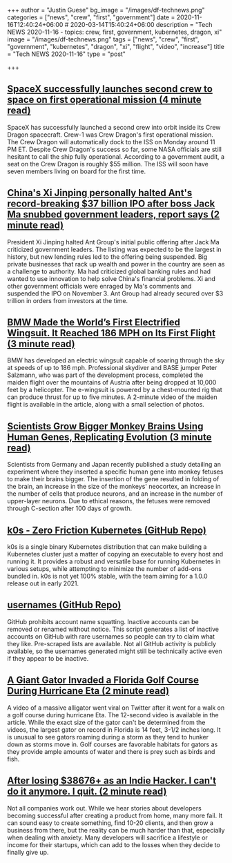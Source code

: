 +++
author = "Justin Guese"
bg_image = "/images/df-technews.png"
categories = ["news", "crew", "first", "government"]
date = 2020-11-16T12:40:24+06:00 # 2020-03-14T15:40:24+06:00
description = "Tech NEWS 2020-11-16 - topics: crew, first, government, kubernetes, dragon, xi"
image = "/images/df-technews.png"
tags = ["news", "crew", "first", "government", "kubernetes", "dragon", "xi", "flight", "video", "increase"]
title = "Tech NEWS 2020-11-16"
type = "post"

+++

## [SpaceX successfully launches second crew to space on first operational mission (4 minute read)](https://www.theverge.com/2020/11/15/21565237/spacex-crew-1-dragon-launch-success-falcon-9-nasa/1/01000175d0bfc900-f738ffbf-164e-4486-be59-4c5efaa5de8b-000000/VnYQ1EuuLr4kRhKwxcPbgwKl4fv83k3R3k2c5U79fBk=167)

SpaceX has successfully launched a second crew into orbit inside its Crew Dragon spacecraft. Crew-1 was Crew Dragon's first operational mission. The Crew Dragon will automatically dock to the ISS on Monday around 11 PM ET. Despite Crew Dragon's success so far, some NASA officials are still hesitant to call the ship fully operational. According to a government audit, a seat on the Crew Dragon is roughly $55 million. The ISS will soon have seven members living on board for the first time.

## [China's Xi Jinping personally halted Ant's record-breaking $37 billion IPO after boss Jack Ma snubbed government leaders, report says (2 minute read)](https://markets.businessinsider.com/news/stocks/ant-group-ipo-personally-halted-china-xi-jinping-jack-wsj-2020-11-1029800224/1/01000175d0bfc900-f738ffbf-164e-4486-be59-4c5efaa5de8b-000000/Yd6zTIu3MK67mA3mNxIGoYU2MDIp-CiSA92urUl6ICY=167)

President Xi Jinping halted Ant Group's initial public offering after Jack Ma criticized government leaders. The listing was expected to be the largest in history, but new lending rules led to the offering being suspended. Big private businesses that rack up wealth and power in the country are seen as a challenge to authority. Ma had criticized global banking rules and had wanted to use innovation to help solve China's financial problems. Xi and other government officials were enraged by Ma's comments and suspended the IPO on November 3. Ant Group had already secured over $3 trillion in orders from investors at the time.

## [BMW Made the World’s First Electrified Wingsuit. It Reached 186 MPH on Its First Flight (3 minute read)](https://robbreport.com/motors/aviation/bmw-electrified-wingsuit-maiden-flight-1234580128//1/01000175d0bfc900-f738ffbf-164e-4486-be59-4c5efaa5de8b-000000/6P3xI13fKhLRbq3Webobr2_DQdlZxGva11eBIWV71GI=167)

BMW has developed an electric wingsuit capable of soaring through the sky at speeds of up to 186 mph. Professional skydiver and BASE jumper Peter Salzmann, who was part of the development process, completed the maiden flight over the mountains of Austria after being dropped at 10,000 feet by a helicopter. The e-wingsuit is powered by a chest-mounted rig that can produce thrust for up to five minutes. A 2-minute video of the maiden flight is available in the article, along with a small selection of photos.

## [Scientists Grow Bigger Monkey Brains Using Human Genes, Replicating Evolution (3 minute read)](https://interestingengineering.com/scientists-grow-bigger-monkey-brains-using-human-genes-replicating-evolution/1/01000175d0bfc900-f738ffbf-164e-4486-be59-4c5efaa5de8b-000000/9_s7pr109r0lQnn9mZIB_XqaDNjRhmmmK2OttQu_Th0=167)

Scientists from Germany and Japan recently published a study detailing an experiment where they inserted a specific human gene into monkey fetuses to make their brains bigger. The insertion of the gene resulted in folding of the brain, an increase in the size of the monkeys' neocortex, an increase in the number of cells that produce neurons, and an increase in the number of upper-layer neurons. Due to ethical reasons, the fetuses were removed through C-section after 100 days of growth.

## [k0s - Zero Friction Kubernetes (GitHub Repo)](https://github.com/k0sproject/k0s/1/01000175d0bfc900-f738ffbf-164e-4486-be59-4c5efaa5de8b-000000/LsGoRQ6vQq3O7vGsQ4TeFQgrFfR5paTrbJ11cYKAYi0=167)

k0s is a single binary Kubernetes distribution that can make building a Kubernetes cluster just a matter of copying an executable to every host and running it. It provides a robust and versatile base for running Kubernetes in various setups, while attempting to minimize the number of add-ons bundled in. k0s is not yet 100% stable, with the team aiming for a 1.0.0 release out in early 2021.

## [usernames (GitHub Repo)](https://github.com/terror/usernames/1/01000175d0bfc900-f738ffbf-164e-4486-be59-4c5efaa5de8b-000000/UKVB39SDwXLNIka7K0DDTgW7l35BVk9L6LxNYiQdx7c=167)

GitHub prohibits account name squatting. Inactive accounts can be removed or renamed without notice. This script generates a list of inactive accounts on GitHub with rare usernames so people can try to claim what they like. Pre-scraped lists are available. Not all GitHub activity is publicly available, so the usernames generated might still be technically active even if they appear to be inactive.

## [A Giant Gator Invaded a Florida Golf Course During Hurricane Eta (2 minute read)](https://www.vice.com/en/article/y3gvzm/a-giant-gator-invaded-a-florida-golf-course-during-hurricane-eta/1/01000175d0bfc900-f738ffbf-164e-4486-be59-4c5efaa5de8b-000000/UIOXoWWBEw8ZIrOJJ3MYECDS2hiuhuitZCVe4TtClWY=167)

A video of a massive alligator went viral on Twitter after it went for a walk on a golf course during hurricane Eta. The 12-second video is available in the article. While the exact size of the gator can't be determined from the videos, the largest gator on record in Florida is 14 feet, 3-1/2 inches long. It is unusual to see gators roaming during a storm as they tend to hunker down as storms move in. Golf courses are favorable habitats for gators as they provide ample amounts of water and there is prey such as birds and fish.

## [After losing $38676+ as an Indie Hacker. I can't do it anymore. I quit. (2 minute read)](https://www.indiehackers.com/post/after-losing-38676-as-an-indie-hacker-i-cant-do-it-anymore-i-quit-8673223598/1/01000175d0bfc900-f738ffbf-164e-4486-be59-4c5efaa5de8b-000000/UBryC42BxnRIqghinlnhnPFds9iMgPvVaAwKpsB2BpA=167)

Not all companies work out. While we hear stories about developers becoming successful after creating a product from home, many more fail. It can sound easy to create something, find 10-20 clients, and then grow a business from there, but the reality can be much harder than that, especially when dealing with anxiety. Many developers will sacrifice a lifestyle or income for their startups, which can add to the losses when they decide to finally give up.

